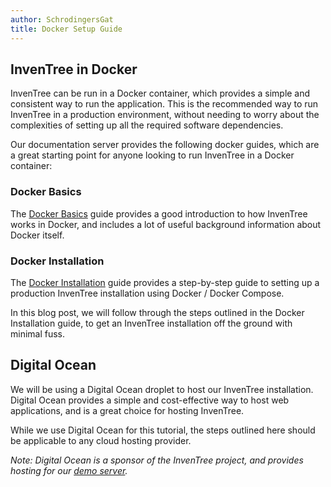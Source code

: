```yaml
---
author: SchrodingersGat
title: Docker Setup Guide
---
```


## InvenTree in Docker

InvenTree can be run in a Docker container, which provides a simple and consistent way to run the application. This is the recommended way to run InvenTree in a production environment, without needing to worry about the complexities of setting up all the required software dependencies.

Our documentation server provides the following docker guides, which are a great starting point for anyone looking to run InvenTree in a Docker container:

### Docker Basics

The [Docker Basics](https://docs.inventree.org/en/stable/start/docker/) guide provides a good introduction to how InvenTree works in Docker, and includes a lot of useful background information about Docker itself.

### Docker Installation

The [Docker Installation](https://docs.inventree.org/en/stable/start/docker_install/) guide provides a step-by-step guide to setting up a production InvenTree installation using Docker / Docker Compose.

In this blog post, we will follow through the steps outlined in the Docker Installation guide, to get an InvenTree installation off the ground with minimal fuss.

## Digital Ocean

We will be using a Digital Ocean droplet to host our InvenTree installation. Digital Ocean provides a simple and cost-effective way to host web applications, and is a great choice for hosting InvenTree.

While we use Digital Ocean for this tutorial, the steps outlined here should be applicable to any cloud hosting provider.

*Note: Digital Ocean is a sponsor of the InvenTree project, and provides hosting for our [demo server](https://demo.inventree.org).*

